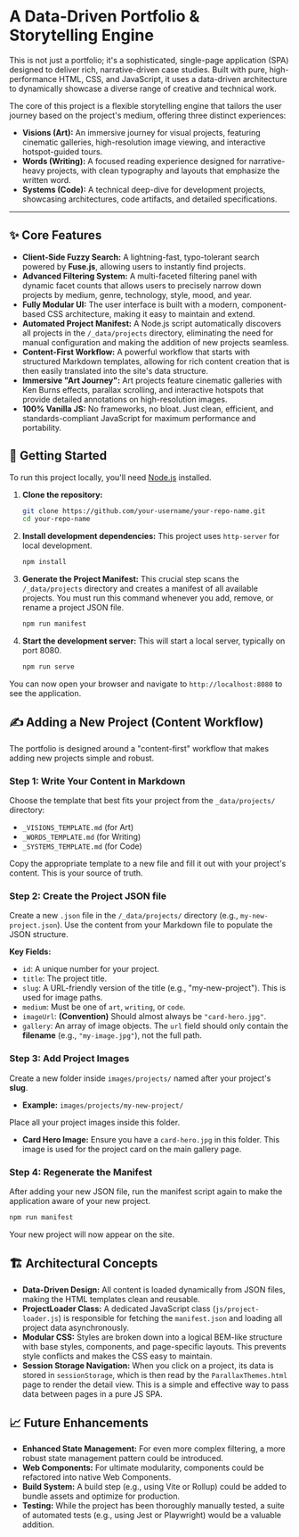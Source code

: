 # A Data-Driven Portfolio & Storytelling Engine

This is not just a portfolio; it's a sophisticated, single-page application (SPA) designed to deliver rich, narrative-driven case studies. Built with pure, high-performance HTML, CSS, and JavaScript, it uses a data-driven architecture to dynamically showcase a diverse range of creative and technical work.

The core of this project is a flexible storytelling engine that tailors the user journey based on the project's medium, offering three distinct experiences:

*   **Visions (Art):** An immersive journey for visual projects, featuring cinematic galleries, high-resolution image viewing, and interactive hotspot-guided tours.
*   **Words (Writing):** A focused reading experience designed for narrative-heavy projects, with clean typography and layouts that emphasize the written word.
*   **Systems (Code):** A technical deep-dive for development projects, showcasing architectures, code artifacts, and detailed specifications.

---

## ✨ Core Features

*   **Client-Side Fuzzy Search:** A lightning-fast, typo-tolerant search powered by **Fuse.js**, allowing users to instantly find projects.
*   **Advanced Filtering System:** A multi-faceted filtering panel with dynamic facet counts that allows users to precisely narrow down projects by medium, genre, technology, style, mood, and year.
*   **Fully Modular UI:** The user interface is built with a modern, component-based CSS architecture, making it easy to maintain and extend.
*   **Automated Project Manifest:** A Node.js script automatically discovers all projects in the `/_data/projects` directory, eliminating the need for manual configuration and making the addition of new projects seamless.
*   **Content-First Workflow:** A powerful workflow that starts with structured Markdown templates, allowing for rich content creation that is then easily translated into the site's data structure.
*   **Immersive "Art Journey":** Art projects feature cinematic galleries with Ken Burns effects, parallax scrolling, and interactive hotspots that provide detailed annotations on high-resolution images.
*   **100% Vanilla JS:** No frameworks, no bloat. Just clean, efficient, and standards-compliant JavaScript for maximum performance and portability.

## 🚀 Getting Started

To run this project locally, you'll need [Node.js](https://nodejs.org/) installed.

1.  **Clone the repository:**
    ```bash
    git clone https://github.com/your-username/your-repo-name.git
    cd your-repo-name
    ```

2.  **Install development dependencies:**
    This project uses `http-server` for local development.
    ```bash
    npm install
    ```

3.  **Generate the Project Manifest:**
    This crucial step scans the `/_data/projects` directory and creates a manifest of all available projects. You must run this command whenever you add, remove, or rename a project JSON file.
    ```bash
    npm run manifest
    ```

4.  **Start the development server:**
    This will start a local server, typically on port 8080.
    ```bash
    npm run serve
    ```

You can now open your browser and navigate to `http://localhost:8080` to see the application.

## ✍️ Adding a New Project (Content Workflow)

The portfolio is designed around a "content-first" workflow that makes adding new projects simple and robust.

### Step 1: Write Your Content in Markdown

Choose the template that best fits your project from the `_data/projects/` directory:

*   `_VISIONS_TEMPLATE.md` (for Art)
*   `_WORDS_TEMPLATE.md` (for Writing)
*   `_SYSTEMS_TEMPLATE.md` (for Code)

Copy the appropriate template to a new file and fill it out with your project's content. This is your source of truth.

### Step 2: Create the Project JSON file

Create a new `.json` file in the `/_data/projects/` directory (e.g., `my-new-project.json`). Use the content from your Markdown file to populate the JSON structure.

**Key Fields:**
*   `id`: A unique number for your project.
*   `title`: The project title.
*   `slug`: A URL-friendly version of the title (e.g., "my-new-project"). This is used for image paths.
*   `medium`: Must be one of `art`, `writing`, or `code`.
*   `imageUrl`: **(Convention)** Should almost always be `"card-hero.jpg"`.
*   `gallery`: An array of image objects. The `url` field should only contain the **filename** (e.g., `"my-image.jpg"`), not the full path.

### Step 3: Add Project Images

Create a new folder inside `images/projects/` named after your project's **slug**.

*   **Example:** `images/projects/my-new-project/`

Place all your project images inside this folder.

*   **Card Hero Image:** Ensure you have a `card-hero.jpg` in this folder. This image is used for the project card on the main gallery page.

### Step 4: Regenerate the Manifest

After adding your new JSON file, run the manifest script again to make the application aware of your new project.

```bash
npm run manifest
```

Your new project will now appear on the site.

## 🏗️ Architectural Concepts

*   **Data-Driven Design:** All content is loaded dynamically from JSON files, making the HTML templates clean and reusable.
*   **ProjectLoader Class:** A dedicated JavaScript class (`js/project-loader.js`) is responsible for fetching the `manifest.json` and loading all project data asynchronously.
*   **Modular CSS:** Styles are broken down into a logical BEM-like structure with base styles, components, and page-specific layouts. This prevents style conflicts and makes the CSS easy to maintain.
*   **Session Storage Navigation:** When you click on a project, its data is stored in `sessionStorage`, which is then read by the `ParallaxThemes.html` page to render the detail view. This is a simple and effective way to pass data between pages in a pure JS SPA.

## 📈 Future Enhancements

*   **Enhanced State Management:** For even more complex filtering, a more robust state management pattern could be introduced.
*   **Web Components:** For ultimate modularity, components could be refactored into native Web Components.
*   **Build System:** A build step (e.g., using Vite or Rollup) could be added to bundle assets and optimize for production.
*   **Testing:** While the project has been thoroughly manually tested, a suite of automated tests (e.g., using Jest or Playwright) would be a valuable addition. 